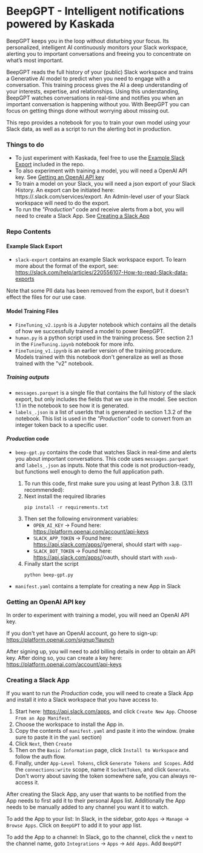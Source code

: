 # BeepGPT - Intelligent notifications powered by Kaskada

BeepGPT keeps you in the loop without disturbing your focus.
Its personalized, intelligent AI continuously monitors your Slack workspace, alerting you to important conversations and freeing you to concentrate on what’s most important.

BeepGPT reads the full history of your (public) Slack workspace and trains a Generative AI model to predict when you need to engage with a conversation.
This training process gives the AI a deep understanding of your interests, expertise, and relationships.
Using this understanding, BeepGPT watches conversations in real-time and notifies you when an important conversation is happening without you.
With BeepGPT you can focus on getting things done without worrying about missing out.

This repo provides a notebook for you to train your own model using your Slack data, as well as a script to run the alerting bot in production.

### Things to do
* To just experiment with Kaskada, feel free to use the [Example Slack Export](#example-slack-export) included in the repo.
* To also experiment with training a model, you will need a OpenAI API key. See [Getting an OpenAI API key](#getting-an-openai-api-key)
* To train a model on your Slack, you will need a json export of your Slack History. An export can be initiated here: https://<your-slack-workspace>.slack.com/services/export. An Admin-level user of your Slack workspace will need to do the export.
* To run the *"Production"* code and receive alerts from a bot, you will need to create a Slack App. See [Creating a Slack App](#creating-a-slack-app)

### Repo Contents

#### Example Slack Export

* `slack-export` contains an example Slack workspace export. To learn more about the format of the export, see: https://slack.com/help/articles/220556107-How-to-read-Slack-data-exports

Note that some PII data has been removed from the export, but it doesn't effect the files for our use case.

#### Model Training Files

* `FineTuning_v2.ipynb` is a Jupyter notebook which contains all the details of how we successfully trained a model to power BeepGPT.
* `human.py` is a python script used in the training process. See section 2.1 in the `FineTuning.ipynb` notebook for more info.
* `FineTuning_v1.ipynb` is an earlier version of the training procedure. Models trained with this notebook don't generalize as well as those trained with the "v2" notebook.

##### Training outputs

* `messages.parquet` is a single file that contains the full history of the slack export, but only includes the fields that we use in the model. See section 1.1 in the notebook to see how it is generated.
* `labels_.json` is a list of userIds that is generated in section 1.3.2 of the notebook. This list is used in the *"Production"* code to convert from an integer token back to a specific user.

#### *Production* code

* `beep-gpt.py` contains the code that watches Slack in real-time and alerts you about important conversations. This code uses `messages.parquet` and `labels_.json` as inputs. Note that this code is not production-ready, but functions well enough to demo the full application path.
    1. To run this code, first make sure you using at least Python 3.8. (3.11 recommended):
    1. Next install the required libraries
        ```
        pip install -r requirements.txt
        ```
    1. Then set the following environment variables:
        * `OPEN_AI_KEY` -> Found here: https://platform.openai.com/account/api-keys 
        * `SLACK_APP_TOKEN` -> Found here: https://api.slack.com/apps/<your-app-id>/general, should start with `xapp-`
        * `SLACK_BOT_TOKEN` -> Found here: https://api.slack.com/apps/<your-app-id>/oauth, should start with `xoxb-`
    1. Finally start the script
        ```
        python beep-gpt.py
        ```

* `manifest.yaml` contains a template for creating a new App in Slack

### Getting an OpenAI API key

In order to experiment with training a model, you will need an OpenAI API key.

If you don't yet have an OpenAI account, go here to sign-up: https://platform.openai.com/signup?launch

After signing up, you will need to add billing details in order to obtain an API key. After doing so, you can create a key here: https://platform.openai.com/account/api-keys

### Creating a Slack App

If you want to run the *Production* code, you will need to create a Slack App and install it into a Slack workspace that you have access to.

1. Start here: https://api.slack.com/apps, and click `Create New App`. Choose `From an App Manifest`.
1. Choose the workspace to install the App in.
1. Copy the contents of `manifest.yaml` and paste it into the window. (make sure to paste it in the `yaml` section)
1. Click `Next`, then `Create`
1. Then on the `Basic Information` page, click `Install to Workspace` and follow the auth flow.
1. Finally, under `App-Level Tokens`, click `Generate Tokens and Scopes`. Add the `connections:write` scope, name it `SocketToken`, and click `Generate`. Don't worry about saving the token somewhere safe, you can always re-access it.

After creating the Slack App, any user that wants to be notified from the App needs to first add it to their personal Apps list. Additionally the App needs to be manually added to any channel you want it to watch.

To add the App to your list: In Slack, in the sidebar, goto `Apps` -> `Manage` -> `Browse Apps`. Click on `BeepGPT` to add it to your app list.

To add the App to a channel: In Slack, go to the channel, click the `v` next to the channel name, goto `Integrations` -> `Apps` -> `Add Apps`. Add `BeepGPT`
